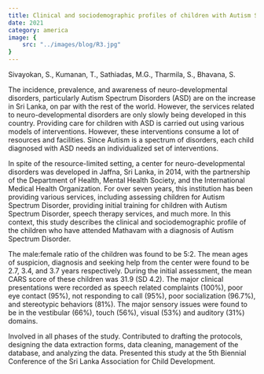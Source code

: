 ```yaml
---
title: Clinical and sociodemographic profiles of children with Autism Spectrum Disorder
date: 2021
category: america
image: {
	src: "../images/blog/R3.jpg"
}
---
```


Sivayokan, S., Kumanan, T., Sathiadas, M.G., Tharmila, S., Bhavana, S.

The incidence, prevalence, and awareness of neuro-developmental disorders, particularly Autism Spectrum Disorders (ASD) are on the increase in Sri Lanka, on par with the rest of the world. However, the services related to neuro-developmental disorders are only slowly being developed in this country. Providing care for children with ASD is carried out using various models of interventions. However, these interventions consume a lot of resources and facilities. Since Autism is a spectrum of disorders, each child diagnosed with ASD needs an individualized set of interventions.

In spite of the resource-limited setting, a center for neuro-developmental disorders was developed in Jaffna, Sri Lanka, in 2014, with the partnership of the Department of Health, Mental Health Society, and the International Medical Health Organization. For over seven years, this institution has been providing various services, including assessing children for Autism Spectrum Disorder, providing initial training for children with Autism Spectrum Disorder, speech therapy services, and much more. In this context, this study describes the clinical and sociodemographic profile of the children who have attended Mathavam with a diagnosis of Autism Spectrum Disorder.

The male:female ratio of the children was found to be 5:2. The mean ages of suspicion, diagnosis and seeking help from the center were found to be 2.7, 3.4, and 3.7 years respectively. During the initial assessment, the mean CARS score of these children was 31.9 (SD 4.2). The major clinical presentations were recorded as speech related complaints (100%), poor eye contact (95%), not responding to call (95%), poor socialization (96.7%), and stereotypic behaviors (81%). The major sensory issues were found to be in the vestibular (66%), touch (56%), visual (53%) and auditory (31%) domains.

Involved in all phases of the study. Contributed to drafting the protocols, designing the data extraction forms, data cleaning, management of the database, and analyzing the data. Presented this study at the 5th Biennial Conference of the Sri Lanka Association for Child Development.
